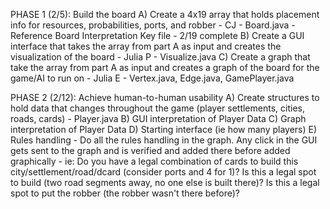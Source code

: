 PHASE 1 (2/5): Build the board
	A) Create a 4x19 array that holds placement info for resources, probabilities, ports, and robber
		- CJ
		- Board.java
		- Reference Board Interpretation Key file
		- 2/19 complete
	B) Create a GUI interface that takes the array from part A as input and creates the visualization of the board
		- Julia P
		- Visualize.java
	C) Create a graph that take the array from part A as input and creates a graph of the board for the game/AI to run on
		- Julia E
		- Vertex.java, Edge.java, GamePlayer.java

PHASE 2 (2/12): Achieve human-to-human usability
	A) Create structures to hold data that changes throughout the game (player settlements, cities, roads, cards)
		- Player.java
	B) GUI interpretation of Player Data
	C) Graph interpretation of Player Data
	D) Starting interface (ie how many players)
	E) Rules handling
		- Do all the rules handling in the graph. Any click in the GUI gets sent to the graph and is verified and added there 	before added graphically
		- ie: 	Do you have a legal combination of cards to build this city/settlement/road/dcard (consider ports and 4 for 1)?
				Is this a legal spot to build (two road segments away, no one else is built there)?
				Is this a legal spot to put the robber (the robber wasn't there before)?